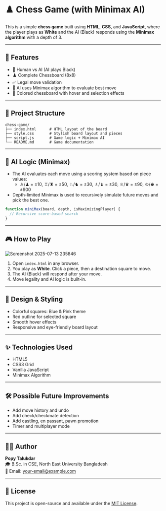 # ♟️ Chess Game (with Minimax AI)

This is a simple **chess game** built using **HTML**, **CSS**, and **JavaScript**, where the player plays as **White** and the AI (Black) responds using the **Minimax algorithm** with a depth of 3.

---

## 🚀 Features

- 👤 Human vs AI (AI plays Black)
- ♟️ Complete Chessboard (8x8)
- ✅ Legal move validation
- 🧠 AI uses Minimax algorithm to evaluate best move
- 🎨 Colored chessboard with hover and selection effects

---

## 📁 Project Structure

```
chess-game/
├── index.html      # HTML layout of the board
├── style.css       # Stylish board layout and pieces
├── script.js       # Game logic + Minimax AI
└── README.md       # Game documentation
```

---

## 🧠 AI Logic (Minimax)

- The AI evaluates each move using a scoring system based on piece values:
  - ♙/♟ = ±10, ♖/♜ = ±50, ♘/♞ = ±30, ♗/♝ = ±30, ♕/♛ = ±90, ♔/♚ = ±900
- Depth-limited Minimax is used to recursively simulate future moves and pick the best one.

```js
function miniMax(board, depth, isMaximizingPlayer) {
  // Recursive score-based search
}
```

---

## 🎮 How to Play
![Screenshot 2025-07-13 235846](https://github.com/user-attachments/assets/2c069347-6cd1-498b-99b5-6d0c82ac6299)


1. Open `index.html` in any browser.
2. You play as **White**. Click a piece, then a destination square to move.
3. The AI (Black) will respond after your move.
4. Move legality and AI logic is built-in.

---

## 🎨 Design & Styling

- Colorful squares: Blue & Pink theme
- Red outline for selected square
- Smooth hover effects
- Responsive and eye-friendly board layout

---

## ✨ Technologies Used

- HTML5  
- CSS3 Grid  
- Vanilla JavaScript  
- Minimax Algorithm  

---

## 🛠️ Possible Future Improvements

- Add move history and undo
- Add check/checkmate detection
- Add castling, en passant, pawn promotion
- Timer and multiplayer mode

---

## 👩‍💻 Author

**Popy Talukdar**  
🎓 B.Sc. in CSE, North East University Bangladesh  
📧 Email: your-email@example.com  

---

## 📄 License

This project is open-source and available under the [MIT License](LICENSE).
